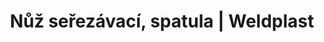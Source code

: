 ---
Link: "file:/Users/vinayakpatel/Downloads/www.weldplast.cz/nuz-serezavaci-spatula"
product_name: "Nůž seřezávací, spatula"
product_id: "Obj. číslo:106.969"
title: "Nůž seřezávací, spatula | Weldplast"
product_desc: ""
product_specs: ""
product_downloads: ""
href: ""
accessories: ""
similar_products: ""
---